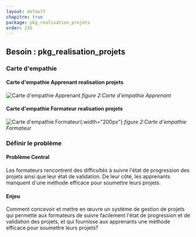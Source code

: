 ```yaml
---
layout: default
chapitre: true
package: pkg_realisation_projets
order: 235
---
```


## Besoin : pkg_realisation_projets
### Carte d'empathie 
#### Carte d'empathie  Apprenant realisation projets  

![Carte d'empathie Apprenant](/soli-lms/Besoin/pkg_realisation_projets/carte-empathie-Apprenant.svg) 
*figure 2:Carte d'empathie Apprenant*

 
#### Carte d'empathie  Formateur realisation projets  

![Carte d'empathie Formateur](/soli-lms/Besoin/pkg_realisation_projets/carte-empathie-Formateur.svg){:width="200px"} 
*figure 2:Carte d'empathie Formateur*

### Définir le problème

#### Problème Central
Les formateurs rencontrent des difficultés à suivre l'état de progression des projets ainsi que leur état de validation. De leur côté, les apprenants manquent d'une méthode efficace pour soumettre leurs projets.

#### Enjeu
Comment concevoir et mettre en œuvre un système de gestion de projets qui permette aux formateurs de suivre facilement l'état de progression et de validation des projets, et qui fournisse aux apprenants une méthode efficace pour soumettre leurs projets?
